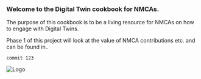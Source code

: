 ### Welcome to the Digital Twin cookbook for NMCAs. 

The purpose of this cookbook is to be a living resource for NMCAs on how to engage with Digital Twins. 

Phase 1 of this project will look at the value of NMCA contributions etc. and can be found in..


```
commit 123
```

![Logo](geospatial-digital-twin/geospatial-digital-twin/90.png)

